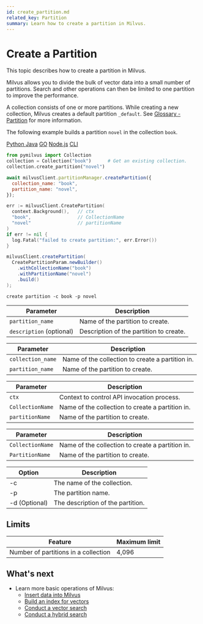 ```yaml
---
id: create_partition.md
related_key: Partition
summary: Learn how to create a partition in Milvus.
---
```


# Create a Partition

This topic describes how to create a partition in Milvus.

Milvus allows you to divide the bulk of vector data into a small number of partitions. Search and other operations can then be limited to one partition to improve the performance.

A collection consists of one or more partitions. While creating a new collection, Milvus creates a default partition `_default`. See [Glossary - Partition](glossary.md#Partition) for more information.

The following example builds a partition `novel` in the collection `book`.


<div class="multipleCode">
  <a href="?python">Python </a>
  <a href="?java">Java</a>
  <a href="?go">GO</a>
  <a href="?javascript">Node.js</a>
  <a href="?shell">CLI</a>
</div>


```python
from pymilvus import Collection
collection = Collection("book")      # Get an existing collection.
collection.create_partition("novel")
```

```javascript
await milvusClient.partitionManager.createPartition({
  collection_name: "book",
  partition_name: "novel",
});
```

```go
err := milvusClient.CreatePartition(
  context.Background(),   // ctx
  "book",                 // CollectionName
  "novel"                 // partitionName
)
if err != nil {
  log.Fatal("failed to create partition:", err.Error())
}
```

```java
milvusClient.createPartition(
  CreatePartitionParam.newBuilder()
    .withCollectionName("book")
    .withPartitionName("novel")
    .build()
);
```

```shell
create partition -c book -p novel
```


<table class="language-python">
	<thead>
	<tr>
		<th>Parameter</th>
		<th>Description</th>
	</tr>
	</thead>
	<tbody>
	<tr>
		<td><code>partition_name</code></td>
		<td>Name of the partition to create.</td>
	</tr>
  <tr>
		<td><code>description</code> (optional)</td>
		<td>Description of the partition to create.</td>
	</tr>
	</tbody>
</table>


<table class="language-javascript">
	<thead>
    <tr>
      <th>Parameter</th>
      <th>Description</th>
    </tr>
	</thead>
	<tbody>
    <tr>
      <td><code>collection_name</code></td>
      <td>Name of the collection to create a partition in.</td>
    </tr>
    <tr>
      <td><code>partition_name</code></td>
      <td>Name of the partition to create.</td>
    </tr>
	</tbody>
</table>

<table class="language-go">
	<thead>
    <tr>
        <th>Parameter</th>
        <th>Description</th>
    </tr>
	</thead>
	<tbody>
    <tr>
        <td><code>ctx</code></td>
        <td>Context to control API invocation process.</td>
    </tr>
    <tr>
        <td><code>CollectionName</code></td>
        <td>Name of the collection to create a partition in.</td>
    </tr>
    <tr>
        <td><code>partitionName</code></td>
        <td>Name of the partition to create.</td>
    </tr>
  </tbody>
</table>

<table class="language-java">
	<thead>
    <tr>
        <th>Parameter</th>
        <th>Description</th>
    </tr>
	</thead>
	<tbody>
    <tr>
        <td><code>CollectionName</code></td>
        <td>Name of the collection to create a partition in.</td>
    </tr>
    <tr>
        <td><code>PartitionName</code></td>
        <td>Name of the partition to create.</td>
    </tr>
  </tbody>
</table>

<table class="language-shell">
    <thead>
        <tr>
            <th>Option</th>
            <th>Description</th>
        </tr>
    </thead>
    <tbody>
        <tr>
            <td>-c</td>
            <td>The name of the collection.</td>
        </tr>
        <tr>
            <td>-p</td>
            <td>The partition name.</td>
        </tr>
        <tr>
            <td>-d (Optional)</td>
            <td>The description of the partition.</td>
        </tr>
    </tbody>
</table>

## Limits
|Feature |Maximum limit|
|---|---|
|Number of partitions in a collection|4,096|

## What's next

- Learn more basic operations of Milvus:
  - [Insert data into Milvus](insert_data.md)
  - [Build an index for vectors](build_index.md)
  - [Conduct a vector search](search.md)
  - [Conduct a hybrid search](hybridsearch.md)

